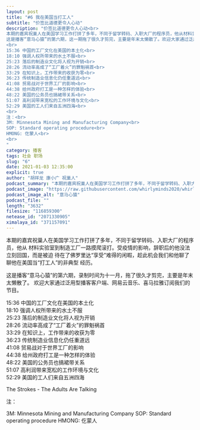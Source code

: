 ```yaml
---
layout: post
title: "#6 我在美国当打工人"
subtitle: "价签比道德更令人心动"
description: "价签比道德更令人心动<br>
本期的嘉宾祝巢人在美国学习工作打拼了多年，不同于留学转码、入职大厂的程序员，他从材料实验室到制造工厂一路摸爬滚打。受疫情的影响，辞职后的他没法立刻回国，而是被迫待在了佛罗里达“享受”难得的闲暇，趁此机会我们和他聊了聊他在美国当“打工人”的非典型经历。<br>
这是播客“意马心猿”的第六期，这一期拖了很久才剪完，主要是年末太懒散了。欢迎大家通过泛用型播客客户端、网易云音乐、喜马拉雅订阅我们的节目。<br>
<br>
15:36 中国的工厂文化在美国的本土化<br>
18:10 强调人权所带来的水土不服<br>
25:23 落后的制造业文化将人视为开销<br>
28:26 流动率高成了“工厂着火”的罪魁祸首<br>
33:29 在知识上，工作带来的收获为零<br>
36:23 传统制造业信息化仍任重道远<br>
41:08 贸易战对于世界工厂的影响<br>
44:38 给州政府打工是一种怎样的体验<br>
48:22 美国的公务员也搞裙带关系<br>
51:07 高利润带来宽松的工作环境与文化<br>
52:29 美国的工人们来自五洲四海<br>
<br>
注：<br>
3M: Minnesota Mining and Manufacturing Company<br>
SOP: Standard operating procedure<br>
HMONG: 仡蒙人<br>
<br>
"
category: 播客
tags: 社会 职场
slug: "6"
date: 2021-01-03 12:35:00 
explicit: true
author: "胡祥龙 康小广 祝巢人"
podcast_summary: "本期的嘉宾祝巢人在美国学习工作打拼了多年，不同于留学转码、入职大厂的程序员，他从材料实验室到制造工厂一路摸爬滚打。受疫情的影响，辞职后的他没法立刻回国，而是被迫待在了佛罗里达“享受”难得的闲暇，趁此机会我们和他聊了聊他在美国当“打工人”的非典型经历。"
podcast_image: "https://raw.githubusercontent.com/whirlyminds2020/whirlyminds2020.github.io/master/assets/images/logo.png"
podcast_image_alt: "意马心猿"
podcast_file: ""
length: "3632"
filesize: "116859300"
netease_id: "2071330905"
ximalaya_id: "371157091"
---
```


本期的嘉宾祝巢人在美国学习工作打拼了多年，不同于留学转码、入职大厂的程序员，他从
材料实验室到制造工厂一路摸爬滚打。受疫情的影响，辞职后的他没法立刻回国，而是被迫
待在了佛罗里达“享受”难得的闲暇，趁此机会我们和他聊了聊他在美国当“打工人”的非典型
经历。

这是播客“意马心猿”的第六期，录制时间为十一月，拖了很久才剪完，主要是年末太懒散了。
欢迎大家通过泛用型播客客户端、网易云音乐、喜马拉雅订阅我们的节目。

15:36 中国的工厂文化在美国的本土化  
18:10 强调人权所带来的水土不服  
25:23 落后的制造业文化将人视为开销  
28:26 流动率高成了“工厂着火”的罪魁祸首  
33:29 在知识上，工作带来的收获为零  
36:23 传统制造业信息化仍任重道远  
41:08 贸易战对于世界工厂的影响  
44:38 给州政府打工是一种怎样的体验  
48:22 美国的公务员也搞裙带关系  
51:07 高利润带来宽松的工作环境与文化  
52:29 美国的工人们来自五洲四海  
  
The Strokes - The Adults Are Talking

注：
 
3M: Minnesota Mining and Manufacturing Company
SOP: Standard operating procedure
HMONG: 仡蒙人

